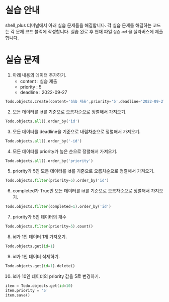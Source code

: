# 실습 안내

shell_plus 터미널에서 아래 실습 문제들을 해결합니다.
각 실습 문제를 해결하는 코드는 각 문제 코드 블럭에 작성합니다.
실습 완료 후 현재 파일 `실습.md` 을 실라버스에 제출합니다.

# 실습 문제

1. 아래 내용의 데이터 추가하기.
   - content : 실습 제출
   - priority : 5
   - deadline : 2022-09-27

```py
Todo.objects.create(content='실습 제출',priority='5',deadline='2022-09-27')

```

2. 모든 데이터를 id를 기준으로 오름차순으로 정렬해서 가져오기.

```py
Todo.objects.all().order_by('id')

```

3. 모든 데이터를 deadline을 기준으로 내림차순으로 정렬해서 가져오기.

```py
Todo.objects.all().order_by('-id')
```

4. 모든 데이터를 priority가 높은 순으로 정렬해서 가져오기.

```py
Todo.objects.all().order_by('priority')
```

5. priority가 5인 모든 데이터를 id를 기준으로 오름차순으로 정렬해서 가져오기.

```py
Todo.objects.filter(priority=5).order_by('id')
```

6. completed가 True인 모든 데이터를 id를 기준으로 오름차순으로 정렬해서 가져오기.

```py
Todo.objects.filter(completed=1).order_by('id')
```

7. priority가 5인 데이터의 개수

```py
Todo.objects.filter(priority=5).count()
```

8. id가 1인 데이터 1개 가져오기.

```py
Todo.objects.get(id=1)
```

9. id가 1인 데이터 삭제하기.

```py
Todo.objects.get(id=1).delete()


```

10. id가 10인 데이터의 priority 값을 5로 변경하기.

```py
item = Todo.objects.get(id=10)
item.priority = '5'
item.save()
```

